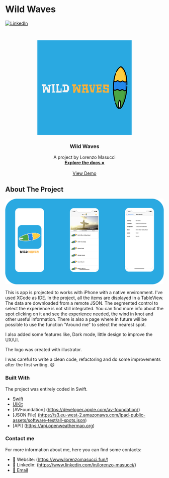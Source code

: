 # Wild Waves

[![LinkedIn][linkedin-shield]][linkedin-url]

<!-- PROJECT LOGO -->
<br />
<p align="center">
  <a href="https://github.com/masucci/Wild-Waves">
    <img src="images/logo.png" alt="Logo" width="300" height="300">
  </a>

  <h3 align="center">Wild Waves</h3>

  <p align="center">
    A project by Lorenzo Masucci
    <br />
    <a href="https://github.com/masucci/Wild-Waves"><strong>Explore the docs »</strong></a>
    <br />
    <br />
    <a href="https://drive.google.com/file/d/16qVfjCkNWew0xXa8ZZ8xfKwZvnkbBYmr/view?usp=sharing">View Demo</a>
  </p>
</p>

<!-- ABOUT THE PROJECT -->
## About The Project

![Product Name Screen Shot][product-screenshot]

This is app is projected to works with iPhone with a native environment. I've used XCode as IDE. 
In the project, all the items are displayed in a TableView. The data are downloaded from a remote JSON. 
The segmented control to select the experience is not still integrated. You can find more info about the spot clicking on it and see the experience needed, the wind in knot and other useful information.
There is also a page where in future will be possible to use the function "Around me" to select the nearest spot.

I also added some features like, Dark mode, little design to improve the UX/UI.

The logo was created with illustrator.

I was careful to write a clean code, refactoring and do some improvements after the first writing. :smile:

### Built With
The project was entirely coded in Swift.
* [Swift](https://swift.org/)
* [UIKit](https://developer.apple.com/documentation/uikit)
* [AVFoundation] (https://developer.apple.com/av-foundation/)
* [JSON File] (https://s3.eu-west-2.amazonaws.com/lpad-public-assets/software-test/all-spots.json)
* [API] (https://api.openweathermap.org)

### Contact me
For more information about me, here you can find some contacts:
* :link: Website: (https://www.lorenzomasucci.fun/)
* :bust_in_silhouette: Linkedin: (https://www.linkedin.com/in/lorenzo-masucci/)
* [:email:  Email](mailto:lorenzo.masucci@outlook.com)


<!-- MARKDOWN LINKS & IMAGES -->
[linkedin-shield]: https://img.shields.io/badge/-LinkedIn-black.svg?style=flat-square&logo=linkedin&colorB=555
[linkedin-url]: https://www.linkedin.com/in/lorenzo-masucci/
[product-screenshot]: images/example.png

